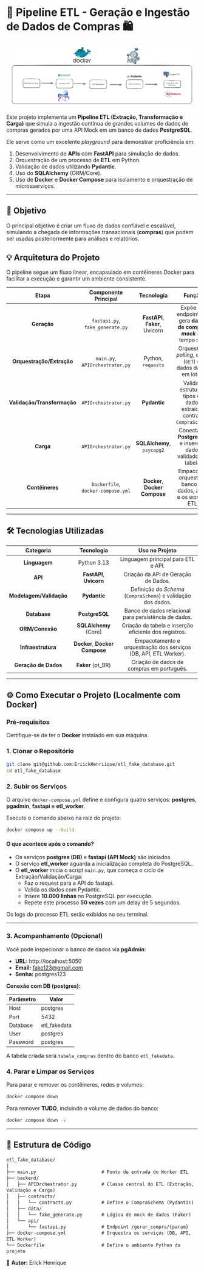 # 🚀 Pipeline ETL - Geração e Ingestão de Dados de Compras 🛍️

![Imagem](pipeline.png)

Este projeto implementa um **Pipeline ETL (Extração, Transformação e Carga)** que simula a ingestão contínua de grandes volumes de dados de compras gerados por uma API Mock em um banco de dados **PostgreSQL**.

Ele serve como um excelente *playground* para demonstrar proficiência em:

1.  Desenvolvimento de **APIs** com **FastAPI** para simulação de dados.
2.  Orquestração de um processo de **ETL** em Python.
3.  Validação de dados utilizando **Pydantic**.
4.  Uso do **SQLAlchemy** (ORM/Core).
5.  Uso de **Docker** e **Docker Compose** para isolamento e orquestração de microsserviços.

---

## 🎯 Objetivo

O principal objetivo é criar um fluxo de dados confiável e escalável, simulando a chegada de informações transacionais (**compras**) que podem ser usadas posteriormente para análises e relatórios.

## 💡 Arquitetura do Projeto

O pipeline segue um fluxo linear, encapsulado em contêineres Docker para facilitar a execução e garantir um ambiente consistente.

| Etapa | Componente Principal | Tecnologia | Função |
| :---: | :---: | :---: | :---: |
| **Geração** | `fastapi.py`, `fake_generate.py` | **FastAPI**, **Faker**, Uvicorn | Expõe um endpoint que gera **dados de compras *mock*** em tempo real. |
| **Orquestração/Extração** | `main.py`, `APIOrchestrator.py` | Python, `requests` | Orquestra o *polling*, extrai (`GET`) os dados da API em lotes. |
| **Validação/Transformação** | `APIOrchestrator.py` | **Pydantic** | Valida a estrutura e tipos de dados extraídos contra o `CompraSchema`. |
| **Carga** | `APIOrchestrator.py` | **SQLAlchemy**, `psycopg2` | Conecta ao **PostgreSQL** e insere os dados validados na tabela. |
| **Contêineres** | `Dockerfile`, `docker-compose.yml` | **Docker**, **Docker Compose** | Empacota e orquestra o banco de dados, a API e os *workers* ETL. |

---

## 🛠️ Tecnologias Utilizadas

| Categoria | Tecnologia | Uso no Projeto |
| :---: | :---: | :---: |
| **Linguagem** | Python 3.13 | Linguagem principal para ETL e API. |
| **API** | **FastAPI**, **Uvicorn** | Criação da API de Geração de Dados. |
| **Modelagem/Validação** | **Pydantic** | Definição do *Schema* (`CompraSchema`) e validação dos dados. |
| **Database** | **PostgreSQL** | Banco de dados relacional para persistência de dados. |
| **ORM/Conexão** | **SQLAlchemy** (Core) | Criação da tabela e inserção eficiente dos registros. |
| **Infraestrutura** | **Docker**, **Docker Compose** | Empacotamento e orquestração dos serviços (DB, API, ETL Worker). |
| **Geração de Dados** | **Faker** (pt\_BR) | Criação de dados de compras em português. |

---

## ⚙️ Como Executar o Projeto (Localmente com Docker)

### Pré-requisitos

Certifique-se de ter o **Docker** instalado em sua máquina.

### 1. Clonar o Repositório

```bash
git clone git@github.com:EriickHenriique/etl_fake_database.git
cd etl_fake_database
```

### 2. Subir os Serviços

O arquivo `docker-compose.yml` define e configura quatro serviços: **postgres**, **pgadmin**, **fastapi** e **etl_worker**.

Execute o comando abaixo na raiz do projeto:

```bash
docker compose up --build
```

#### O que acontece após o comando?

- Os serviços **postgres (DB)** e **fastapi (API Mock)** são iniciados.  
- O serviço **etl_worker** aguarda a inicialização completa do PostgreSQL.  
- O **etl_worker** inicia o script `main.py`, que começa o ciclo de Extração/Validação/Carga:
  - Faz o request para a API do fastapi.
  - Valida os dados com Pydantic.
  - Insere **10.000 linhas** no PostgreSQL por execução.
  - Repete este processo **50 vezes** com um delay de 5 segundos.

Os logs do processo ETL serão exibidos no seu terminal.

---

### 3. Acompanhamento (Opcional)

Você pode inspecionar o banco de dados via **pgAdmin**:

- **URL:** http://localhost:5050  
- **Email:** fake123@gmail.com  
- **Senha:** postgres123  

**Conexão com DB (postgres):**

| Parâmetro | Valor |
|------------|--------|
| Host | postgres |
| Port | 5432 |
| Database | etl_fakedata |
| User | postgres |
| Password | postgres |

A tabela criada será `tabela_compras` dentro do banco `etl_fakedata`.

### 4. Parar e Limpar os Serviços

Para parar e remover os contêineres, redes e volumes:

```bash
docker compose down
```

Para remover **TUDO**, incluindo o volume de dados do banco:

```bash
docker compose down -v
```

---

## 📂 Estrutura de Código

```
etl_fake_database/
│
├── main.py                        # Ponto de entrada do Worker ETL
├── backend/
│   ├── APIOrchestrator.py         # Classe central do ETL (Extração, Validação e Carga)
│   ├── contracts/
│   │   └── contracts.py           # Define o CompraSchema (Pydantic)
│   ├── data/
│   │   └── fake_generate.py       # Lógica de mock de dados (Faker)
│   └── api/
│       └── fastapi.py             # Endpoint /gerar_compra/{param}
├── docker-compose.yml             # Orquestra os serviços (DB, API, ETL Worker)
└── Dockerfile                     # Define o ambiente Python do projeto
```

📘 **Autor:** Erick Henrique  


